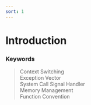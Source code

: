 ```yaml
---
sort: 1
---
```

# Introduction

### Keywords
> Context Switching  
> Exception Vector  
> System Call
> Signal Handler  
> Memory Management  
> Function Convention